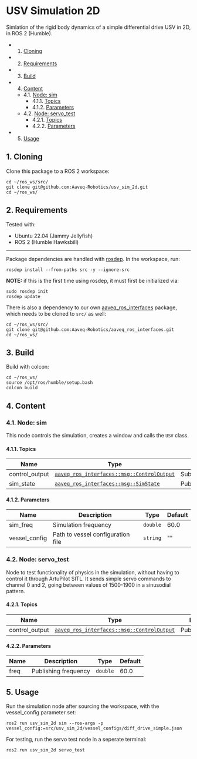 # USV Simulation 2D

Simlation of the rigid body dynamics of a simple differential drive USV in 2D, in ROS 2 (Humble).

<!-- vscode-markdown-toc -->
* 1. [Cloning](#Cloning)
* 2. [Requirements](#Requirements)
* 3. [Build](#Build)
* 4. [Content](#Content)
	* 4.1. [Node: sim](#Node:sim)
		* 4.1.1. [Topics](#Topics)
		* 4.1.2. [Parameters](#Parameters)
	* 4.2. [Node: servo_test](#Node:servo_test)
		* 4.2.1. [Topics](#Topics-1)
		* 4.2.2. [Parameters](#Parameters-1)
* 5. [Usage](#Usage)

<!-- vscode-markdown-toc-config
	numbering=true
	autoSave=true
	/vscode-markdown-toc-config -->
<!-- /vscode-markdown-toc -->


##  1. <a name='Cloning'></a>Cloning

Clone this package to a ROS 2 workspace:
```
cd ~/ros_ws/src/
git clone git@github.com:Aaveq-Robotics/usv_sim_2d.git
cd ~/ros_ws/
```

##  2. <a name='Requirements'></a>Requirements
Tested with:
- Ubuntu 22.04 (Jammy Jellyfish)
- ROS 2 (Humble Hawksbill)

---

Package dependencies are handled with [rosdep](https://docs.ros.org/en/foxy/Tutorials/Intermediate/Rosdep.html). In the workspace, run:

```
rosdep install --from-paths src -y --ignore-src
```

**NOTE:** if this is the first time using rosdep, it must first be initialized via:
```
sudo rosdep init
rosdep update
```

There is also a dependency to our own [aaveq_ros_interfaces](https://github.com/Aaveq-Robotics/aaveq_ros_interfaces) package, which needs to be cloned to `src/` as well:
```
cd ~/ros_ws/src/
git clone git@github.com:Aaveq-Robotics/aaveq_ros_interfaces.git
cd ~/ros_ws/
```

##  3. <a name='Build'></a>Build

Build with colcon:
```
cd ~/ros_ws/
source /opt/ros/humble/setup.bash
colcon build
```

##  4. <a name='Content'></a>Content

###  4.1. <a name='Node:sim'></a>Node: sim
This node controls the simulation, creates a window and calls the `USV` class.
####  4.1.1. <a name='Topics'></a>Topics

| Name      |Type   | I/O   |
| ---       | ---   | ---   |
| control_output | [`aaveq_ros_interfaces::msg::ControlOutput`](https://github.com/Aaveq-Robotics/aaveq_ros_interfaces/blob/main/msg/ControlOutput.msg) | Subscriber |
| sim_state | [`aaveq_ros_interfaces::msg::SimState`](https://github.com/Aaveq-Robotics/aaveq_ros_interfaces/blob/main/msg/SimState.msg) | Publisher |

####  4.1.2. <a name='Parameters'></a>Parameters
| Name      	| Description   					|Type   	| Default	|
| ---       	| ---   							| ---   	| ---		|
| sim_freq 		| Simulation frequency 				| `double` 	| 60.0		|
| vessel_config | Path to vessel configuration file	| `string` 	| ""		|

###  4.2. <a name='Node:servo_test'></a>Node: servo_test
Node to test functionality of physics in the simulation, without having to control it through ArtuPilot SITL. It sends simple servo commands to channel 0 and 2, going between values of 1500-1900 in a sinusodial pattern.

####  4.2.1. <a name='Topics-1'></a>Topics

| Name      |Type   | I/O   |
| ---       | ---   | ---   |
| control_output | [`aaveq_ros_interfaces::msg::ControlOutput`](https://github.com/Aaveq-Robotics/aaveq_ros_interfaces/blob/main/msg/ControlOutput.msg) | Publisher |


####  4.2.2. <a name='Parameters-1'></a>Parameters
| Name  | Description   		|Type   	| Default	|
| ---   | ---   				| ---   	| ---		|
| freq	| Publishing frequency 	| `double` 	| 60.0		|



##  5. <a name='Usage'></a>Usage

Run the simulation node after sourcing the workspace, with the vessel_config parameter set:
```
ros2 run usv_sim_2d sim --ros-args -p vessel_config:=src/usv_sim_2d/vessel_configs/diff_drive_simple.json
```

For testing, run the servo test node in a seperate terminal:
```
ros2 run usv_sim_2d servo_test
```

